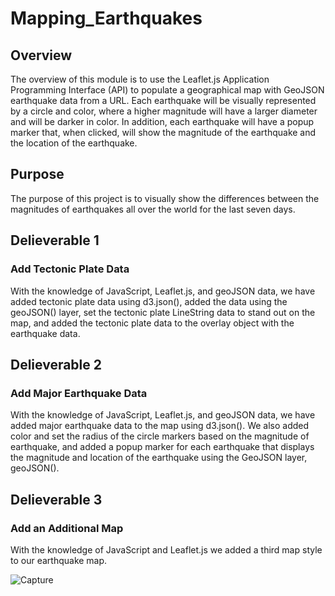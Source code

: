 # Mapping_Earthquakes

## Overview

The overview of this module is to use the Leaflet.js Application Programming Interface (API) to populate a geographical map with GeoJSON earthquake data from a URL. Each earthquake will be visually represented by a circle and color, where a higher magnitude will have a larger diameter and will be darker in color. In addition, each earthquake will have a popup marker that, when clicked, will show the magnitude of the earthquake and the location of the earthquake.

## Purpose

The purpose of this project is to visually show the differences between the magnitudes of earthquakes all over the world for the last seven days.

## Delieverable 1
### Add Tectonic Plate Data

With the knowledge of JavaScript, Leaflet.js, and geoJSON data, we have added tectonic plate data using d3.json(), added the data using the geoJSON() layer, set the tectonic plate LineString data to stand out on the map, and added the tectonic plate data to the overlay object with the earthquake data.

## Delieverable 2
### Add Major Earthquake Data

With the knowledge of JavaScript, Leaflet.js, and geoJSON data, we have added major earthquake data to the map using d3.json(). We also added color and set the radius of the circle markers based on the magnitude of earthquake, and added a popup marker for each earthquake that displays the magnitude and location of the earthquake using the GeoJSON layer, geoJSON().

## Delieverable 3
### Add an Additional Map

With the knowledge of JavaScript and Leaflet.js we added a third map style to our earthquake map.

![Capture](https://user-images.githubusercontent.com/95719819/161453511-a5c96651-2d25-4716-810f-bb87d657a2ed.PNG)

